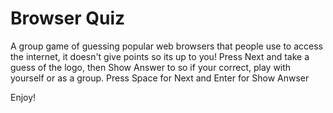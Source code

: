 # Browser Quiz

A group game of guessing popular web browsers that people use to access the internet, it doesn't give points so its up to you!
Press Next and take a guess of the logo, then Show Answer to so if your correct, play with yourself or as a group.
Press Space for Next and Enter for Show Anwser

Enjoy!